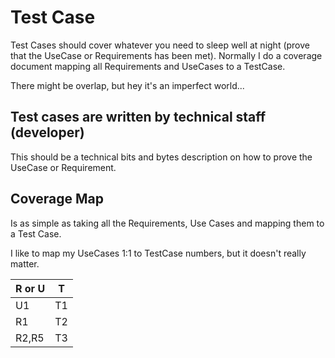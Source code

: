# Test Case

Test Cases should cover whatever you need to sleep well at night (prove that the UseCase or Requirements has been met). 
Normally I do a coverage document mapping all Requirements and UseCases to a TestCase.

There might be overlap, but hey it's an imperfect world...

## Test cases are written by technical staff (developer)
This should be a technical bits and bytes description on how to prove the UseCase or Requirement. 

## Coverage Map

Is as simple as taking all the Requirements, Use Cases and mapping them to a Test Case.

I like to map my UseCases 1:1 to TestCase numbers, but it doesn't really matter.

| R or U | T  |
|--------|----|
| U1     | T1 |
| R1     | T2 |
| R2,R5  | T3 |
